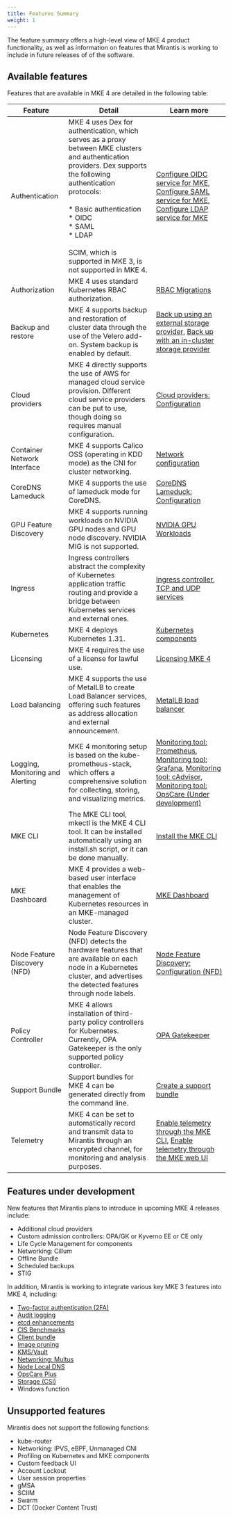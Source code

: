 ```yaml
---
title: Features Summary
weight: 1
---
```


The feature summary offers a high-level view of MKE 4 product functionality, as
well as information on features that Mirantis is working to include in future
releases of of the software.

Available features
------------------

Features that are available in MKE 4 are detailed in the following table:

| Feature                           | Detail                                                                                                                                                                                                                                                                                                 | Learn more                                                                                                                                                                                                                                                                                                                                                                                                                                                                                                                       |
|-----------------------------------|--------------------------------------------------------------------------------------------------------------------------------------------------------------------------------------------------------------------------------------------------------------------------------------------------------|----------------------------------------------------------------------------------------------------------------------------------------------------------------------------------------------------------------------------------------------------------------------------------------------------------------------------------------------------------------------------------------------------------------------------------------------------------------------------------------------------------------------------------|
| Authentication                    | MKE 4 uses Dex for authentication, which serves as a proxy between  MKE clusters and authentication providers. Dex supports the following authentication protocols: <br><br>* Basic authentication<br> *  OIDC<br> * SAML<br> * LDAP<br><br>SCIM, which is supported in MKE 3, is not supported in MKE 4.| [Configure OIDC service for MKE](../../configuration/authentication/oidc/#configure-oidc-service-for-mke), [Configure SAML service for MKE](../../configuration/authentication/saml#configure-saml-service-for-mke), [Configure LDAP service for MKE](../../configuration/authentication/ldap/#configure-ldap-service-for-mke) |
| Authorization                     | MKE 4 uses standard Kubernetes RBAC authorization.                                                                                                                                                                                                                                                      | [RBAC Migrations](../../migrate-from-mke-3/#rbac-migrations)                                                                                                                                                                                                                                                                                                                                                                                                                                                                  |
| Backup and restore                | MKE 4 supports backup and restoration of cluster data through the use of the Velero add-on. System backup is enabled by default.                                                                                                                                                                       | [Back up using an external storage provider](../../configuration/backup-restore/external), [Back up with an in-cluster storage provider](../../configuration/backup-restore/in-cluster)                                                                                                                                                                                                                                                                 |
| Cloud providers                   | MKE 4 directly supports the use of AWS for managed cloud service provision. Different cloud service providers can be put to use, though doing so requires manual configuration.                                                                                                                         | [Cloud providers: Configuration](../../configuration/cloudproviders/#configuration)                                                                                                                                                                                                                                                                                                                                                                                                                                                                         |
| Container Network Interface | MKE 4 supports Calico OSS (operating in KDD mode) as the CNI for cluster networking.                                                                                                                                                                                                                    | [Network configuration](../../concepts/cni/#network-configuration)                                                                                                                                                                                                                                                                                                                                                                                                                                                                             |
| CoreDNS Lameduck                  | MKE 4 supports the use of lameduck mode for CoreDNS.                                                                                                                                                                                                                                                    | [CoreDNS Lameduck: Configuration](../../configuration/coredns-lameduck/#configuration)                                                                                                                                                                                                                                                                                                                                                                                                                                                                      |
| GPU Feature Discovery             | MKE 4 supports running workloads on NVIDIA GPU nodes and GPU node discovery. NVIDIA MIG is not supported.                                                                                                                                                                                                                                                | [NVIDIA GPU Workloads](../../configuration/nvidia-gpu)                                                                                                                                                                                                                                                                                                                                                                                                                                                                         |
| Ingress                           | Ingress controllers abstract the complexity of Kubernetes application traffic routing and provide a bridge between Kubernetes services and external ones.                                                                                                                                              | [Ingress controller](../../configuration/ingress), [TCP and UDP services](../../configuration/ingress/tcp-udp-services)                                                                                                                                                                                                                                                                                                                                                                                                    |
| Kubernetes                        | MKE 4 deploys Kubernetes 1.31.                                                                                                                                                                                                                                                                          | [Kubernetes components](../../configuration/kubernetes)                                                                                                                                                                                                                                                                                                                                                                                                                                                                                                    |
| Licensing                         | MKE 4 requires the use of a license for lawful use.                                                                                                                                                                                                                                                     | [Licensing MKE 4](../../getting-started/licensing-mke4)                                                                                                                                                                                                                                                                                                                                                                                                                                                                        |
| Load balancing                    | MKE 4 supports the use of MetalLB to create Load Balancer services, offering such features as address allocation and external announcement.                                                                                                                                                             | [MetalLB load balancer](../../configuration/metallb)                                                                                                                                                                                                                                                                                                                                                                                                                                                                          |
| Logging, Monitoring and Alerting  | MKE 4 monitoring setup is based on the kube-prometheus-stack, which offers a comprehensive solution for collecting, storing, and visualizing metrics.                                                                                                                                                   | [Monitoring tool: Prometheus](../../configuration/monitoring/#prometheus), [Monitoring tool: Grafana](../../configuration/monitoring/#grafana),  [Monitoring tool: cAdvisor](../../configuration/monitoring/#cadvisor), [Monitoring tool: OpsCare (Under development)](../../configuration/monitoring/#opscare-under-development)                                                                                                                                                                                                                                                                                                                                                                                                                                                                                                            |
| MKE CLI                           | The MKE CLI tool, mkectl is the MKE 4 CLI tool. It can be installed automatically using an install.sh script, or it can be done manually.                                                                                                                                                               | [Install the MKE CLI](../../getting-started/install-mke-cli)                                                                                                                                                                                                                                                                                                                                                                                                                                                                        |
| MKE Dashboard                            | MKE 4 provides a web-based user interface that enables the management of Kubernetes resources in an MKE-managed cluster.                                                                                                                                                                                                                         | [MKE Dashboard](../../configuration/dashboard)                                                                                                                                                                                                                                                                                                                                                                                                                                                                                |
| Node Feature Discovery (NFD)      | Node Feature Discovery (NFD) detects the hardware features that are available on each node in a Kubernetes cluster, and advertises the detected features through node labels.                                                                                                                          | [Node Feature Discovery: Configuration (NFD)](../../configuration/node-feature-discovery/#configuration)                                                                                                                                                                                                                                                                                                                                                                                                                                                    |
| Policy Controller                 | MKE 4 allows installation of third-party policy controllers for Kubernetes. Currently, OPA Gatekeeper is the only supported policy controller.                                                                                                                                                          | [OPA Gatekeeper](../../configuration/policycontroller/opagatekeeper)                                                                                                                                                                                                                                                                                                                                                                                            |
| Support Bundle                    | Support bundles for MKE 4 can be generated directly from the command line.                                                                                                                                                                                                                              | [Create a support bundle](../../configuration/support-bundle#create-a-support-bundle)                                                                                                                                                                                                                                                                                                                                                                                                                                                                          |
| Telemetry                         | MKE 4 can be set to automatically record and transmit data to Mirantis through an encrypted channel, for monitoring and analysis purposes.                                                                                                                                                              | [Enable telemetry through the MKE CLI](../../configuration/telemetry/#enable-telemetry-through-the-mke-cli),   [Enable telemetry through the MKE web UI](../../configuration/telemetry/#enable-telemetry-through-the-mke-web-ui)                                                                                                                                                                                                                                                                                                                                                                                                                                                                                  |

Features under development
--------------------------

New features that Mirantis plans to introduce in upcoming MKE 4 releases
include:

* Additional cloud providers
* Custom admission controllers: OPA/GK or Kyverno EE or CE only
* Life Cycle Management for components
* Networking: Cillum
* Offline Bundle
* Scheduled backups
* STIG

In addition, Mirantis is working to integrate various key MKE 3 features into
MKE 4, including:

* [Two-factor authentication (2FA)](https://docs.mirantis.com/mke/3.8/ops/administer-cluster/two-factor-authentication.html?highlight=2fa)
* [Audit
  logging](https://docs.mirantis.com/mke/3.8/ops/administer-cluster/mke-audit-logging.html)
* [etcd enhancements](https://docs.mirantis.com/mke/3.8/ops/administer-cluster/manage-etcd.html)
* [CIS Benchmarks](https://docs.mirantis.com/mke/3.8/cis-benchmarks.html)
* [Client
  bundle](https://docs.mirantis.com/mke/3.8/ops/access-cluster/download-configure-client-bundle.html)
* [Image
  pruning](https://docs.mirantis.com/mke/3.8/ops/administer-cluster/schedule-image-pruning.html?highlight=image%20pruning)
* [KMS/Vault](https://docs.mirantis.com/mke/3.8/ops/administer-cluster/mke-kms-plugin-support.html?highlight=kms)
* [Networking: Multus](https://docs.mirantis.com/mke/3.8/install/predeployment/configure-networking/multus-cni-installation-enablement.html?highlight=multus)
* [Node Local DNS](https://kubernetes.io/docs/tasks/administer-cluster/nodelocaldns/)
* [OpsCare Plus](https://docs.mirantis.com/mke/3.8/ops/administer-cluster/configure-opscare.html)
* [Storage
  (CSI)](https://docs.mirantis.com/mke/3.8/ops/deploy-apps-k8s/persistent-storage.html)
* Windows function

Unsupported features
--------------------

Mirantis does not support the following functions:

* kube-router
* Networking: IPVS, eBPF, Unmanaged CNI
* Profiling on Kubernetes and MKE components
* Custom feedback UI
* Account Lockout
* User session properties
* gMSA
* SCIIM
* Swarm
* DCT (Docker Content Trust)
